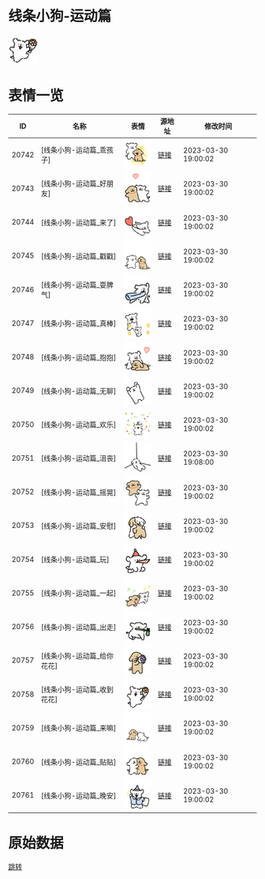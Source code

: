 # 线条小狗-运动篇

<img src="./cover.png" height="60" alt="cover" />

# 表情一览

|ID|名称|表情|源地址|修改时间|
|----|----|----|----|----|
|20742|[线条小狗-运动篇_乖孩子]|<img src="./pic/020742_%5B线条小狗-运动篇_乖孩子%5D.png" height="60" alt="乖孩子"/>|[链接](https://i0.hdslb.com/bfs/garb/e06319045a732721a60e119c426aec50ddacd018.png)|2023-03-30 19:00:02|
|20743|[线条小狗-运动篇_好朋友]|<img src="./pic/020743_%5B线条小狗-运动篇_好朋友%5D.png" height="60" alt="好朋友"/>|[链接](https://i0.hdslb.com/bfs/garb/b81375553d8c9e723da527e1507728dc2412635b.png)|2023-03-30 19:00:02|
|20744|[线条小狗-运动篇_来了]|<img src="./pic/020744_%5B线条小狗-运动篇_来了%5D.png" height="60" alt="来了"/>|[链接](https://i0.hdslb.com/bfs/garb/50de1cf44d6f61e9648094296bea9f973bf9a56d.png)|2023-03-30 19:00:02|
|20745|[线条小狗-运动篇_戳戳]|<img src="./pic/020745_%5B线条小狗-运动篇_戳戳%5D.png" height="60" alt="戳戳"/>|[链接](https://i0.hdslb.com/bfs/garb/f0b1001038d68690af7c14e18b116ace31cbeef7.png)|2023-03-30 19:00:02|
|20746|[线条小狗-运动篇_耍脾气]|<img src="./pic/020746_%5B线条小狗-运动篇_耍脾气%5D.png" height="60" alt="耍脾气"/>|[链接](https://i0.hdslb.com/bfs/garb/5e6aa6af6808e7766af659bd88a5faecbc99015f.png)|2023-03-30 19:00:02|
|20747|[线条小狗-运动篇_真棒]|<img src="./pic/020747_%5B线条小狗-运动篇_真棒%5D.png" height="60" alt="真棒"/>|[链接](https://i0.hdslb.com/bfs/garb/b4e725e26d0c6a7d692aa99e8b25c94c66632dfe.png)|2023-03-30 19:00:02|
|20748|[线条小狗-运动篇_抱抱]|<img src="./pic/020748_%5B线条小狗-运动篇_抱抱%5D.png" height="60" alt="抱抱"/>|[链接](https://i0.hdslb.com/bfs/garb/8a5f8f54b38bd8144572c4f74bff80345adff982.png)|2023-03-30 19:00:02|
|20749|[线条小狗-运动篇_无聊]|<img src="./pic/020749_%5B线条小狗-运动篇_无聊%5D.png" height="60" alt="无聊"/>|[链接](https://i0.hdslb.com/bfs/garb/1c227aef9f74a51234095a0c1f396b6b7cd6ae77.png)|2023-03-30 19:00:02|
|20750|[线条小狗-运动篇_欢乐]|<img src="./pic/020750_%5B线条小狗-运动篇_欢乐%5D.png" height="60" alt="欢乐"/>|[链接](https://i0.hdslb.com/bfs/garb/56ccdd315443399aa7a13aa013be93aa552c0aee.png)|2023-03-30 19:00:02|
|20751|[线条小狗-运动篇_沮丧]|<img src="./pic/020751_%5B线条小狗-运动篇_沮丧%5D.png" height="60" alt="沮丧"/>|[链接](https://i0.hdslb.com/bfs/garb/178c1072baaf2917663ae3b928bfd4b3d49657e1.png)|2023-03-30 19:08:00|
|20752|[线条小狗-运动篇_摇晃]|<img src="./pic/020752_%5B线条小狗-运动篇_摇晃%5D.png" height="60" alt="摇晃"/>|[链接](https://i0.hdslb.com/bfs/garb/74520af078c64a9df539c7996f3161ccdc63c39d.png)|2023-03-30 19:00:02|
|20753|[线条小狗-运动篇_安慰]|<img src="./pic/020753_%5B线条小狗-运动篇_安慰%5D.png" height="60" alt="安慰"/>|[链接](https://i0.hdslb.com/bfs/garb/2a8bac606dd7cc794ead8ab623664eb5fc099d09.png)|2023-03-30 19:00:02|
|20754|[线条小狗-运动篇_玩]|<img src="./pic/020754_%5B线条小狗-运动篇_玩%5D.png" height="60" alt="玩"/>|[链接](https://i0.hdslb.com/bfs/garb/abdba30bd778f80dc39e0810dcbbfd7bfd530866.png)|2023-03-30 19:00:02|
|20755|[线条小狗-运动篇_一起]|<img src="./pic/020755_%5B线条小狗-运动篇_一起%5D.png" height="60" alt="一起"/>|[链接](https://i0.hdslb.com/bfs/garb/96df0f03fdc7b990d2d65a911c25e53e296eb20a.png)|2023-03-30 19:00:02|
|20756|[线条小狗-运动篇_出走]|<img src="./pic/020756_%5B线条小狗-运动篇_出走%5D.png" height="60" alt="出走"/>|[链接](https://i0.hdslb.com/bfs/garb/28b9c3076818eac7555df7ce0eb8c87049631b68.png)|2023-03-30 19:00:02|
|20757|[线条小狗-运动篇_给你花花]|<img src="./pic/020757_%5B线条小狗-运动篇_给你花花%5D.png" height="60" alt="给你花花"/>|[链接](https://i0.hdslb.com/bfs/garb/90810647eb0f817bd931f4a83afab87698ea2eba.png)|2023-03-30 19:00:02|
|20758|[线条小狗-运动篇_收到花花]|<img src="./pic/020758_%5B线条小狗-运动篇_收到花花%5D.png" height="60" alt="收到花花"/>|[链接](https://i0.hdslb.com/bfs/garb/1dc17d81079affe5d6c570a94bcca5597827ac52.png)|2023-03-30 19:00:02|
|20759|[线条小狗-运动篇_来嘛]|<img src="./pic/020759_%5B线条小狗-运动篇_来嘛%5D.png" height="60" alt="来嘛"/>|[链接](https://i0.hdslb.com/bfs/garb/f8f68cf75e47c06cb6aeb22b0a29296f23b58eeb.png)|2023-03-30 19:00:02|
|20760|[线条小狗-运动篇_贴贴]|<img src="./pic/020760_%5B线条小狗-运动篇_贴贴%5D.png" height="60" alt="贴贴"/>|[链接](https://i0.hdslb.com/bfs/garb/573ee2556aa1569c285dd9fcc052dc922302e84b.png)|2023-03-30 19:00:02|
|20761|[线条小狗-运动篇_晚安]|<img src="./pic/020761_%5B线条小狗-运动篇_晚安%5D.png" height="60" alt="晚安"/>|[链接](https://i0.hdslb.com/bfs/garb/2298a4762b07422792d0add29da8c1c94f32319f.png)|2023-03-30 19:00:02|

# 原始数据

[跳转](./raw.json)

